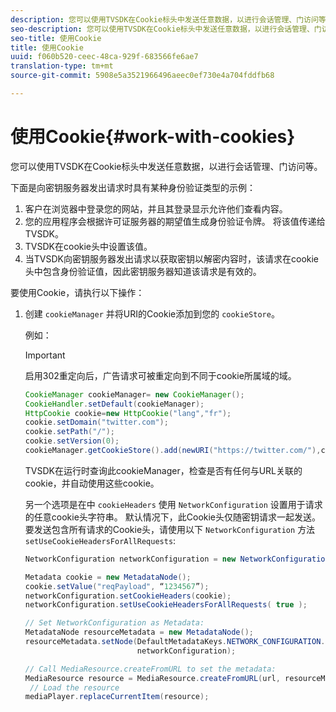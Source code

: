 ```yaml
---
description: 您可以使用TVSDK在Cookie标头中发送任意数据，以进行会话管理、门访问等。
seo-description: 您可以使用TVSDK在Cookie标头中发送任意数据，以进行会话管理、门访问等。
seo-title: 使用Cookie
title: 使用Cookie
uuid: f060b520-ceec-48ca-929f-683566fe6ae7
translation-type: tm+mt
source-git-commit: 5908e5a3521966496aeec0ef730e4a704fddfb68

---
```



# 使用Cookie{#work-with-cookies}

您可以使用TVSDK在Cookie标头中发送任意数据，以进行会话管理、门访问等。

下面是向密钥服务器发出请求时具有某种身份验证类型的示例：

1. 客户在浏览器中登录您的网站，并且其登录显示允许他们查看内容。
1. 您的应用程序会根据许可证服务器的期望值生成身份验证令牌。 将该值传递给TVSDK。
1. TVSDK在cookie头中设置该值。
1. 当TVSDK向密钥服务器发出请求以获取密钥以解密内容时，该请求在cookie头中包含身份验证值，因此密钥服务器知道该请求是有效的。

要使用Cookie，请执行以下操作：

1. 创建 `cookieManager` 并将URI的Cookie添加到您的 `cookieStore`。

   例如：

   >[!IMPORTANT]
   >
   >启用302重定向后，广告请求可被重定向到不同于cookie所属域的域。

   ```java
   CookieManager cookieManager= new CookieManager(); 
   CookieHandler.setDefault(cookieManager);  
   HttpCookie cookie=new HttpCookie("lang","fr"); 
   cookie.setDomain("twitter.com");  
   cookie.setPath("/"); 
   cookie.setVersion(0); 
   cookieManager.getCookieStore().add(newURI("https://twitter.com/"),cookie);
   ```

   TVSDK在运行时查询此cookieManager，检查是否有任何与URL关联的cookie，并自动使用这些cookie。

   另一个选项是在中 `cookieHeaders` 使用 `NetworkConfiguration` 设置用于请求的任意cookie头字符串。 默认情况下，此Cookie头仅随密钥请求一起发送。 要发送包含所有请求的Cookie头，请使用以下 `NetworkConfiguration` 方法 `setUseCookieHeadersForAllRequests`:

   ```java
   NetworkConfiguration networkConfiguration = new NetworkConfiguration(); 
   
   Metadata cookie = new MetadataNode(); 
   cookie.setValue("reqPayload", “1234567”); 
   networkConfiguration.setCookieHeaders(cookie); 
   networkConfiguration.setUseCookieHeadersForAllRequests( true ); 
   
   // Set NetworkConfiguration as Metadata:                                                                   
   MetadataNode resourceMetadata = new MetadataNode();  
   resourceMetadata.setNode(DefaultMetadataKeys.NETWORK_CONFIGURATION.getValue(),  
                            networkConfiguration); 
   
   // Call MediaResource.createFromURL to set the metadata: 
   MediaResource resource = MediaResource.createFromURL(url, resourceMetadata); 
    // Load the resource 
   mediaPlayer.replaceCurrentItem(resource);
   ```

